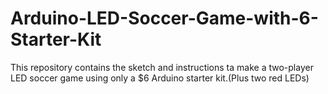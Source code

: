 # Arduino-LED-Soccer-Game-with-6-Starter-Kit
This repository contains the sketch and instructions ta make a two-player LED soccer game using only a $6 Arduino starter kit.(Plus two red LEDs)
